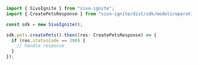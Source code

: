 <!-- Start SDK Example Usage -->


```typescript
import { SivoIgnite } from "sivo-ignite";
import { CreatePetsResponse } from "sivo-ignite/dist/sdk/models/operations";

const sdk = new SivoIgnite();

sdk.pets.createPets().then((res: CreatePetsResponse) => {
  if (res.statusCode == 200) {
    // handle response
  }
});
```
<!-- End SDK Example Usage -->